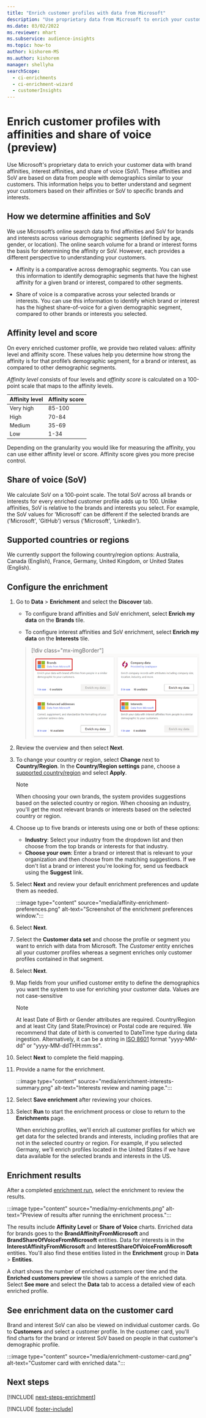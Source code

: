 ```yaml
---
title: "Enrich customer profiles with data from Microsoft"
description: "Use proprietary data from Microsoft to enrich your customer data with affinities and share of voice."
ms.date: 03/02/2022
ms.reviewer: mhart
ms.subservice: audience-insights
ms.topic: how-to
author: kishorem-MS
ms.author: kishorem
manager: shellyha
searchScope: 
  - ci-enrichments
  - ci-enrichment-wizard
  - customerInsights
---
```


# Enrich customer profiles with affinities and share of voice (preview)

Use Microsoft's proprietary data to enrich your customer data with brand affinities, interest affinities, and share of voice (SoV). These affinities and SoV are based on data from people with demographics similar to your customers. This information helps you to better understand and segment your customers based on their affinities or SoV to specific brands and interests.

## How we determine affinities and SoV

We use Microsoft’s online search data to find affinities and SoV for brands and interests across various demographic segments (defined by age, gender, or location). The online search volume for a brand or interest forms the basis for determining the affinity or SoV. However, each provides a different perspective to understanding your customers.

- Affinity is a comparative across demographic segments. You can use this information to identify demographic segments that have the highest affinity for a given brand or interest, compared to other segments.

- Share of voice is a comparative across your selected brands or interests. You can use this information to identify which brand or interest has the highest share-of-voice for a given demographic segment, compared to other brands or interests you selected.

## Affinity level and score

On every enriched customer profile, we provide two related values: affinity level and affinity score. These values help you determine how strong the affinity is for that profile’s demographic segment, for a brand or interest, as compared to other demographic segments.

*Affinity level* consists of four levels and *affinity score* is calculated on a 100-point scale that maps to the affinity levels.


|Affinity level |Affinity score  |
|---------|---------|
|Very high     | 85-100       |
|High     | 70-84        |
|Medium     | 35-69        |
|Low     | 1-34        |

Depending on the granularity you would like for measuring the affinity, you can use either affinity level or score. Affinity score gives you more precise control.

## Share of voice (SoV)

We calculate SoV on a 100-point scale. The total SoV across all brands or interests for every enriched customer profile adds up to 100. Unlike affinities, SoV is relative to the brands and interests you select. For example, the SoV values for 'Microsoft' can be different if the selected brands are ('Microsoft', 'GitHub') versus ('Microsoft', 'LinkedIn').

## Supported countries or regions

We currently support the following country/region options: Australia, Canada (English), France, Germany, United Kingdom, or United States (English).

## Configure the enrichment

1. Go to **Data** > **Enrichment** and select the **Discover** tab.

   - To configure brand affinities and SoV enrichment, select **Enrich my data** on the **Brands** tile.

   - To configure interest affinities and SoV enrichment, select **Enrich my data** on the **Interests** tile.

   > [!div class="mx-imgBorder"]
   > ![Brands and Interests tiles.](media/BrandsInterest-tile-Hub.png "Brands and Interest tiles")

1. Review the overview and then select **Next**.

1. To change your country or region, select **Change** next to **Country/Region**. In the **Country/Region settings** pane, choose a [supported country/region](#supported-countries-or-regions) and select **Apply**.

   > [!NOTE]
   > When choosing your own brands, the system provides suggestions based on the selected country or region. When choosing an industry, you'll get the most relevant brands or interests based on the selected country or region.

1. Choose up to five brands or interests using one or both of these options:

   - **Industry**: Select your industry from the dropdown list and then choose from the top brands or interests for that industry.
   - **Choose your own**: Enter a brand or interest that is relevant to your organization and then choose from the matching suggestions. If we don't list a brand or interest you're looking for, send us feedback using the **Suggest** link.

1. Select **Next** and review your default enrichment preferences and update them as needed.

   :::image type="content" source="media/affinity-enrichment-preferences.png" alt-text="Screenshot of the enrichment preferences window.":::

1. Select **Next**.

1. Select the **Customer data set** and choose the profile or segment you want to enrich with data from Microsoft. The *Customer* entity enriches all your customer profiles whereas a segment enriches only customer profiles contained in that segment.

1. Select **Next**.

1. Map fields from your unified customer entity to define the demographics you want the system to use for enriching your customer data. Values are not case-sensitive

   > [!NOTE]
   > At least Date of Birth or Gender attributes are required. Country/Region and at least City (and State/Province) or Postal code are required. We recommend that date of birth is converted to DateTime type during data ingestion. Alternatively, it can be a string in [ISO 8601](https://www.iso.org/iso-8601-date-and-time-format.html) format "yyyy-MM-dd" or "yyyy-MM-ddTHH:mm:ss".

1. Select **Next** to complete the field mapping.

1. Provide a name for the enrichment.

   :::image type="content" source="media/enrichment-interests-summary.png" alt-text="Interests review and naming page.":::

1. Select **Save enrichment** after reviewing your choices.

1. Select **Run** to start the enrichment process or close to return to the **Enrichments** page.

   When enriching profiles, we'll enrich all customer profiles for which we get data for the selected brands and interests, including profiles that are not in the selected country or region. For example, if you selected Germany, we'll enrich profiles located in the United States if we have data available for the selected brands and interests in the US.

## Enrichment results

After a completed [enrichment run](enrichment-hub.md#run-or-refresh-an-enrichment), select the enrichment to review the results.

:::image type="content" source="media/my-enrichments.png" alt-text="Preview of results after running the enrichment process.":::

The results include **Affinity Level** or **Share of Voice** charts. Enriched data for brands goes to the **BrandAffinityFromMicrosoft** and **BrandShareOfVoiceFromMicrosoft** entities. Data for interests is in the **InterestAffinityFromMicrosoft** and **InterestShareOfVoiceFromMicrosoft** entities. You'll also find these entities listed in the **Enrichment** group in **Data** > **Entities**.

A chart shows the number of enriched customers over time and the **Enriched customers preview** tile shows a sample of the enriched data. Select **See more** and select the **Data** tab to access a detailed view of each enriched profile.

## See enrichment data on the customer card

Brand and interest SoV can also be viewed on individual customer cards. Go to **Customers** and select a customer profile. In the customer card, you'll find charts for the brand or interest SoV based on people in that customer's demographic profile.

:::image type="content" source="media/enrichment-customer-card.png" alt-text="Customer card with enriched data.":::

## Next steps

[!INCLUDE [next-steps-enrichment](includes/next-steps-enrichment.md)]


[!INCLUDE [footer-include](includes/footer-banner.md)]
